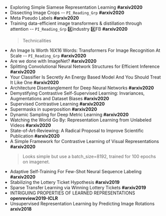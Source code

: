 * Exploring Simple Siamese Representation Learning **#arxiv2020**
* Dissecting Image Crops -- `PI_Reading_Grp` **#arxiv2020**
* Meta Pseudo Labels **#arxiv2020**
* Training data-efficient image transformers & distillation through attention -- `PI_Reading_Grp` :hash:industry :hash:FB **#arxiv2020**
	> Technicalities
* An Image Is Worth 16X16 Words: Transformers For Image Recognition At Scale -- `PI_Reading_Grp` **#arxiv2020**
* Are we done with ImageNet? **#arxiv2020**
* Splitting Convolutional Neural Network Structures for Efficient Inference **#arxiv2020**
* Your Classifier Is Secretly An Energy Based Model And You Should Treat It Like One **#arxiv2020**
* Architecture Disentanglement for Deep Neural Networks **#arxiv2020**
* Demystifying Contrastive Self-Supervised Learning: Invariances, Augmentations and Dataset Biases **#arxiv2020**
* Supervised Contrastive Learning **#arxiv2020**
* Supermasks in superposition **#arxiv2020**
* Dynamic Sampling for Deep Metric Learning **#arxiv2020**
* Watching the World Go By: Representation Learning from Unlabeled Videos **#arxiv2020**
* State-of-Art-Reviewing: A Radical Proposal to Improve Scientific Publication **#arxiv2020**
* A Simple Framework for Contrastive Learning of Visual Representations **#arxiv2020**
	> Looks simple but use a batch_size=8192, trained for 100 epochs on imagenet.
* Adaptive Self-Training For Few-Shot Neural Sequence Labeling **#arxiv2020**
* Stabilizing the Lottery Ticket Hypothesis **#arxiv2019**
* Sparse Transfer Learning via Winning Lottery Tickets **#arxiv2019**
* INTRIGUING PROPERTIES OF LEARNED REPRESENTATIONS **openreview2019-ICLR**
* Unsupervised Representation Learning by Predicting Image Rotations **arxiv2018**



